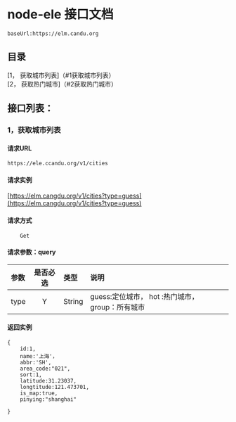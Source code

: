 # node-ele 接口文档
```
baseUrl:https://elm.candu.org
```

## 目录

[1， 获取城市列表]（#1获取城市列表）<br>
[2， 获取热门城市]（#2获取热门城市）<br>

## 接口列表：

### 1，获取城市列表
#### 请求URL
```
https://ele.ccandu.org/v1/cities
``` 
#### 请求实例
[https://elm.cangdu.org/v1/cities?type=guess](https://elm.cangdu.org/v1/cities?type=guess)

#### 请求方式
```
    Get
```

#### 请求参数：query

|参数|是否必选|类型|说明|
|:-----|:-----:|:-----|:-----|
|type  |Y      |String  |guess:定位城市， hot :热门城市，group：所有城市


#### 返回实例
```
{
    id:1,
    name:'上海'，
    abbr:'SH',
    area_code:"021",
    sort:1,
    latitude:31.23037,
    longtitude:121.473701,
    is_map:true,
    pinying:"shanghai"

}
```